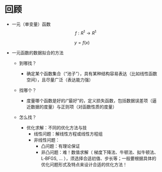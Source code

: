 # 回顾

 -  一元（单变量）函数  
$$
f:R^1\to R^1
$$

$$
y=f(x)
$$
 
 -  一元函数的数据拟合的方法  
    - 到哪找？ 

      - 确定某个函数集合（“池子”），具有某种结构容易表达（比如线性函数空间），且尽量广泛（表达能力强） 

    - 找哪个？  

      - 度量哪个函数是好的/“最好”的，定义损失函数，包括数据误差项（逼近数据的度量）与正则项（对函数性质的度量）  
    - 怎么找？  
  
      - 优化求解：不同的优化方法与技   
        - 线性问题：解线性方程或线性方程组  
        - 非线性问题：  
          - 凸问题：有理论保证  
          - 非凸问题：难！数值求解（ 梯度下降法、牛顿法、拟牛顿法、L‐BFGS, … ），须选择合适初值、步长等；一般要根据具体的优化问题形式及特点来设计合适的优化方法！
